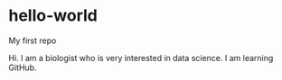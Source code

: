 # hello-world
My first repo

Hi. I am a biologist who is  very interested in data science. I am learning GitHub.
